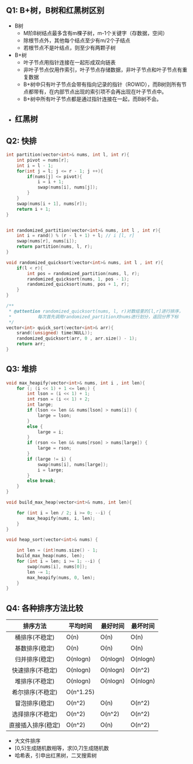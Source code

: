 ## Q1: B+树，B树和红黑树区别
- B树
  - M阶B树结点最多含有m棵子树，m-1个关键字（存数据，空间）
  - 除根节点外，其他每个结点至少有m/2个子结点
  - 若根节点不是叶结点，则至少有两颗子树
- B+树
  - 叶子节点用指针连接在一起形成双向链表
  - 非叶子节点仅用作索引，叶子节点存储数据，非叶子节点和叶子节点有重复数据
  - B+树中只有叶子节点会带有指向记录的指针（ROWID），而B树则所有节点都带有，在内部节点出现的索引项不会再出现在叶子节点中。
  - B+树中所有叶子节点都是通过指针连接在一起，而B树不会。
- 红黑树
  - 


## Q2: 快排
```c++
int partition(vector<int>& nums, int l, int r){
    int pivot = nums[r];
    int i = l - 1;
    for(int j = l; j <= r - 1; j ++){
        if(nums[j] <= pivot){
            i = i + 1;
            swap(nums[i], nums[j]);
        }
    }
    swap(nums[i + 1], nums[r]);
    return i + 1;
}


int randomized_partition(vector<int>& nums, int l , int r){
    int i = rand() % (r - l + 1) + l; // i [l, r]
    swap(nums[r], nums[i]);
    return partition(nums, l, r);
}

void randomized_quicksort(vector<int>& nums, int l , int r){
    if(l < r){
        int pos = randomized_partition(nums, l, r);
        randomized_quicksort(nums, 1, pos - 1);
        randomized_quicksort(nums, pos + 1, r);
    }
}

/**
 * @attention randomized_quicksort(nums, l, r)对数组里的[l,r]进行排序，
 *          每次首先调用randomized_partition对nums进行划分，返回分界下标
 */
vector<int> quick_sort(vector<int>& arr){
    srand((unsigned) time(NULL));
    randomized_quicksort(arr, 0 , arr.size() - 1);
    return arr;
}
```


## Q3: 堆排

```c++
void max_heapify(vector<int>& nums, int i , int len){
    for (; (i << 1) + 1 <= len;) {
        int lson = (i << 1) + 1;
        int rson = (i << 1) + 2;
        int large;
        if (lson <= len && nums[lson] > nums[i]) {
            large = lson;
        }
        else {
            large = i;
        }
        if (rson <= len && nums[rson] > nums[large]) {
            large = rson;
        }
        if (large != i) {
            swap(nums[i], nums[large]);
            i = large;
        }
        else break;
    }
}

void build_max_heap(vector<int>& nums, int len){

    for (int i = len / 2; i >= 0; --i) {
        max_heapify(nums, i, len);
    }
}

void heap_sort(vector<int>& nums) {

    int len = (int)nums.size() - 1;
    build_max_heap(nums, len);
    for (int i = len; i >= 1; --i) {
        swap(nums[i], nums[0]);
        len -= 1;
        max_heapify(nums, 0, len);
    }
}
```
## Q4: 各种排序方法比较


|排序方法	|平均时间|最好时间	|最坏时间|
|:------:|-------|--------- |------|
|桶排序(不稳定)|	O(n)|	O(n)|	O(n)|
|基数排序(稳定)|	O(n)|	O(n)|	O(n)|
|归并排序(稳定)|	O(nlogn)|	O(nlogn)|	O(nlogn)|
|快速排序(不稳定)|	O(nlogn)|	O(nlogn)|	O(n^2) |
|堆排序(不稳定)|	O(nlogn)|	O(nlogn)|	O(nlogn)|
|希尔排序(不稳定)|	O(n^1.25)|||	 	 
|冒泡排序(稳定)|	O(n^2)|	O(n)|	O(n^2)|
|选择排序(不稳定)|	O(n^2)|	O(n^2)|	O(n^2)|
|直接插入排序(稳定)|	O(n^2)|	O(n)|	O(n^2)|
- 大文件排序
- [0,5]生成随机数相等，求[0,7]生成随机数
- 哈希表，引申出红黑树，二叉搜索树